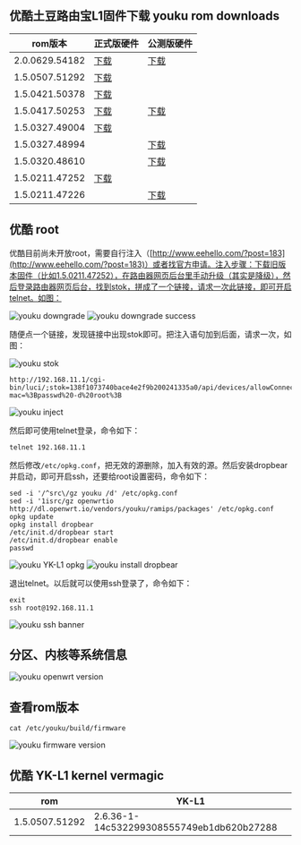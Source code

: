 ## 优酷土豆路由宝L1固件下载 youku rom downloads

rom版本 | 正式版硬件 | 公测版硬件
--------|--------|-------
2.0.0629.54182 | [下载](http://desktop.youku.com/openwrt/2.0.0629.54182/2/mtn/openwrt.bin) | [下载](http://desktop.youku.com/openwrt/2.0.0629.54182/1/mtn/openwrt.bin)
1.5.0507.51292 | [下载](http://desktop.youku.com/openwrt/1.5.0507.51292/2/mtn/openwrt.bin) |
1.5.0421.50378 | [下载](http://desktop.youku.com/openwrt/1.5.0421.50378/2/mtn/openwrt.bin) |
1.5.0417.50253 | [下载](http://desktop.youku.com/openwrt/1.5.0417.50253/2/mtn/openwrt.bin) | [下载](http://desktop.youku.com/openwrt/1.5.0417.50253/1/mtn/openwrt.bin)
1.5.0327.49004 | [下载](http://desktop.youku.com/openwrt/1.5.0327.49004/2/mtn/openwrt.bin) |
1.5.0327.48994 | | [下载](http://desktop.youku.com/openwrt/1.5.0327.48994/1/mtn/openwrt.bin)
1.5.0320.48610 | | [下载](http://desktop.youku.com/openwrt/1.5.0320.48610/1/mtn/openwrt.bin)
1.5.0211.47252 | [下载](http://desktop.youku.com/openwrt/1.5.0211.47252/2/mtn/openwrt.bin) |
1.5.0211.47226 | | [下载](http://desktop.youku.com/openwrt/1.5.0211.47226/1/mtn/openwrt.bin)

## 优酷 root

优酷目前尚未开放root，需要自行注入（[http://www.eehello.com/?post=183](http://www.eehello.com/?post=183)）或者找官方申请。注入步骤：下载旧版本固件（比如1.5.0211.47252），在路由器网页后台里手动升级（其实是降级），然后登录路由器网页后台，找到stok，拼成了一个链接，请求一次此链接，即可开启telnet。如图：

![youku downgrade](images/youku-downgrade.png)
![youku downgrade success](images/youku-downgrade-success.png)

随便点一个链接，发现链接中出现stok即可。把注入语句加到后面，请求一次，如图：


![youku stok](images/youku-stok.png)

```
http://192.168.11.1/cgi-bin/luci/;stok=138f1073740bace4e2f9b200241335a0/api/devices/allowConnect?mac=%3Bpasswd%20-d%20root%3B
```

![youku inject](images/youku-inject.png)

然后即可使用telnet登录，命令如下：

```
telnet 192.168.11.1
```

然后修改`/etc/opkg.conf`，把无效的源删除，加入有效的源。然后安装dropbear并启动，即可开启ssh，还要给root设置密码，命令如下：

```
sed -i '/^src\/gz youku /d' /etc/opkg.conf
sed -i '1isrc/gz openwrtio http://dl.openwrt.io/vendors/youku/ramips/packages' /etc/opkg.conf
opkg update
opkg install dropbear
/etc/init.d/dropbear start
/etc/init.d/dropbear enable
passwd
```
![youku YK-L1 opkg](images/youku-opkg.png)
![youku install dropbear](images/youku-install-dropbear.png)

退出telnet。以后就可以使用ssh登录了，命令如下：

```
exit
ssh root@192.168.11.1
```
![youku ssh banner](images/ssh-youku-banner.png)

## 分区、内核等系统信息

![youku openwrt version](images/youku-openwrt-version.png)

## 查看rom版本

```
cat /etc/youku/build/firmware
```
![youku firmware version](images/youku-firmware-version.png)

## 优酷 YK-L1 kernel vermagic
rom            | YK-L1
---------------|------------------------------------------
1.5.0507.51292 | 2.6.36-1-14c532299308555749eb1db620b27288

<div id="comments" data-thread-key="docs-youku"></div>

